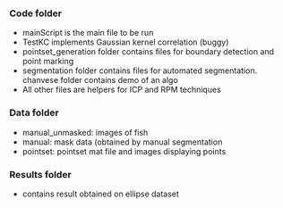 ### Code folder
- mainScript is the main file to be run
- TestKC implements Gaussian kernel correlation (buggy)
- pointset_generation folder contains files for boundary detection and point marking
- segmentation folder contains files for automated segmentation. chanvese folder contains demo of an algo
- All other files are helpers for ICP and RPM techniques

### Data folder
* manual_unmasked: images of fish
* manual: mask data (obtained by manual segmentation
* pointset: pointset mat file and images displaying points

### Results folder
* contains result obtained on ellipse dataset


